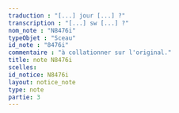```yaml
---
traduction : "[...] jour [...] ?"
transcription : "[...] sw [...] ?"
nom_note : "N8476i"
typeObjet : "Sceau"
id_note : "8476i"
commentaire : "à collationner sur l'original."
title: note N8476i
scelles: 
id_notice: N8476i
layout: notice_note
type: note
partie: 3
---
```


